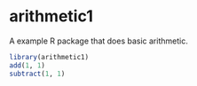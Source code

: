 arithmetic1
===========

A example R package that does basic arithmetic.

``` r
library(arithmetic1)
add(1, 1)
subtract(1, 1)
```

